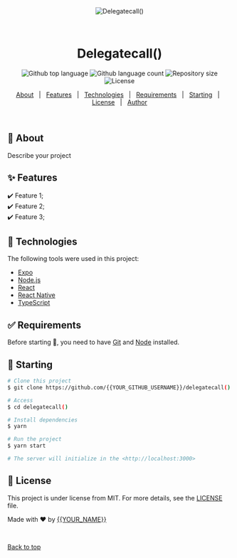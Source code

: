 <div align="center" id="top"> 
  <img src="./.github/app.gif" alt="Delegatecall()" />

  &#xa0;

  <!-- <a href="https://delegatecall().netlify.app">Demo</a> -->
</div>

<h1 align="center">Delegatecall()</h1>

<p align="center">
  <img alt="Github top language" src="https://img.shields.io/github/languages/top/PrakharSharma888/delegatecall()?color=56BEB8">

  <img alt="Github language count" src="https://img.shields.io/github/languages/count/{{PrakharSharma888}}/delegatecall()?color=56BEB8">

  <img alt="Repository size" src="https://img.shields.io/github/repo-size/{{YOUR_GITHUB_USERNAME}}/delegatecall()?color=56BEB8">

  <img alt="License" src="https://img.shields.io/github/license/{{YOUR_GITHUB_USERNAME}}/delegatecall()?color=56BEB8">

  <!-- <img alt="Github issues" src="https://img.shields.io/github/issues/{{YOUR_GITHUB_USERNAME}}/delegatecall()?color=56BEB8" /> -->

  <!-- <img alt="Github forks" src="https://img.shields.io/github/forks/{{YOUR_GITHUB_USERNAME}}/delegatecall()?color=56BEB8" /> -->

  <!-- <img alt="Github stars" src="https://img.shields.io/github/stars/{{YOUR_GITHUB_USERNAME}}/delegatecall()?color=56BEB8" /> -->
</p>

<!-- Status -->

<!-- <h4 align="center"> 
	🚧  Delegatecall() 🚀 Under construction...  🚧
</h4> 

<hr> -->

<p align="center">
  <a href="#dart-about">About</a> &#xa0; | &#xa0; 
  <a href="#sparkles-features">Features</a> &#xa0; | &#xa0;
  <a href="#rocket-technologies">Technologies</a> &#xa0; | &#xa0;
  <a href="#white_check_mark-requirements">Requirements</a> &#xa0; | &#xa0;
  <a href="#checkered_flag-starting">Starting</a> &#xa0; | &#xa0;
  <a href="#memo-license">License</a> &#xa0; | &#xa0;
  <a href="https://github.com/{{YOUR_GITHUB_USERNAME}}" target="_blank">Author</a>
</p>

<br>

## :dart: About ##

Describe your project

## :sparkles: Features ##

:heavy_check_mark: Feature 1;\
:heavy_check_mark: Feature 2;\
:heavy_check_mark: Feature 3;

## :rocket: Technologies ##

The following tools were used in this project:

- [Expo](https://expo.io/)
- [Node.js](https://nodejs.org/en/)
- [React](https://pt-br.reactjs.org/)
- [React Native](https://reactnative.dev/)
- [TypeScript](https://www.typescriptlang.org/)

## :white_check_mark: Requirements ##

Before starting :checkered_flag:, you need to have [Git](https://git-scm.com) and [Node](https://nodejs.org/en/) installed.

## :checkered_flag: Starting ##

```bash
# Clone this project
$ git clone https://github.com/{{YOUR_GITHUB_USERNAME}}/delegatecall()

# Access
$ cd delegatecall()

# Install dependencies
$ yarn

# Run the project
$ yarn start

# The server will initialize in the <http://localhost:3000>
```

## :memo: License ##

This project is under license from MIT. For more details, see the [LICENSE](LICENSE.md) file.


Made with :heart: by <a href="https://github.com/{{YOUR_GITHUB_USERNAME}}" target="_blank">{{YOUR_NAME}}</a>

&#xa0;

<a href="#top">Back to top</a>

